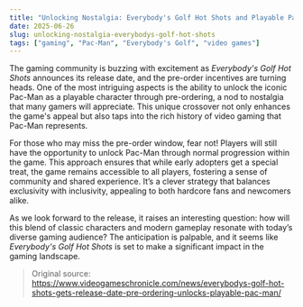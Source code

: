 ```yaml
---
title: "Unlocking Nostalgia: Everybody's Golf Hot Shots and Playable Pac-Man"
date: 2025-06-26
slug: unlocking-nostalgia-everybodys-golf-hot-shots
tags: ["gaming", "Pac-Man", "Everybody's Golf", "video games"]
---
```


The gaming community is buzzing with excitement as *Everybody's Golf Hot Shots* announces its release date, and the pre-order incentives are turning heads. One of the most intriguing aspects is the ability to unlock the iconic Pac-Man as a playable character through pre-ordering, a nod to nostalgia that many gamers will appreciate. This unique crossover not only enhances the game's appeal but also taps into the rich history of video gaming that Pac-Man represents.

For those who may miss the pre-order window, fear not! Players will still have the opportunity to unlock Pac-Man through normal progression within the game. This approach ensures that while early adopters get a special treat, the game remains accessible to all players, fostering a sense of community and shared experience. It’s a clever strategy that balances exclusivity with inclusivity, appealing to both hardcore fans and newcomers alike.

As we look forward to the release, it raises an interesting question: how will this blend of classic characters and modern gameplay resonate with today’s diverse gaming audience? The anticipation is palpable, and it seems like *Everybody's Golf Hot Shots* is set to make a significant impact in the gaming landscape.

> Original source: https://www.videogameschronicle.com/news/everybodys-golf-hot-shots-gets-release-date-pre-ordering-unlocks-playable-pac-man/